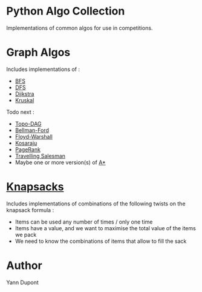 # Python Algo Collection
 Implementations of common algos for use in competitions.

# Graph Algos
 Includes implementations of :  
- [BFS](https://en.wikipedia.org/wiki/Breadth-first_search)
- [DFS](https://en.wikipedia.org/wiki/Depth-first_search)
- [Dijkstra](https://en.wikipedia.org/wiki/Dijkstra%27s_algorithm)
- [Kruskal](https://en.wikipedia.org/wiki/Kruskal%27s_algorithm)
  
Todo next :
- [Topo-DAG](https://en.wikipedia.org/wiki/Topological_sorting#Application_to_shortest_path_finding)
- [Bellman-Ford](https://en.wikipedia.org/wiki/Bellman%E2%80%93Ford_algorithm)
- [Floyd-Warshall](https://en.wikipedia.org/wiki/Floyd%E2%80%93Warshall_algorithm)
- [Kosaraju](https://en.wikipedia.org/wiki/Kosaraju%27s_algorithm)
- [PageRank](https://en.wikipedia.org/wiki/PageRank)
- [Travelling Salesman](https://en.wikipedia.org/wiki/Travelling_salesman_problem)
- Maybe one or more version(s) of [A*](https://en.wikipedia.org/wiki/A*_search_algorithm)

# [Knapsacks](https://en.wikipedia.org/wiki/Knapsack_problem)
Includes implementations of combinations of the following twists on the knapsack formula :
- Items can be used any number of times / only one time
- Items have a value, and we want to maximise the total value of the items we pack
- We need to know the combinations of items that allow to fill the sack

# Author
Yann Dupont

